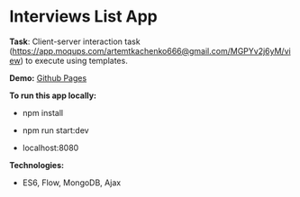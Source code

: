 # Interviews List App

**Task**: Client-server interaction task (https://app.moqups.com/artemtkachenko666@gmail.com/MGPYv2j6yM/view) to execute using templates. 

**Demo:** [Github Pages](https://mr-sychevskyi.github.io/interviews-list/dist/index.html)

**To run this app locally:**
* npm install

* npm run start:dev

* localhost:8080

**Technologies:**
* ES6, Flow, MongoDB, Ajax
